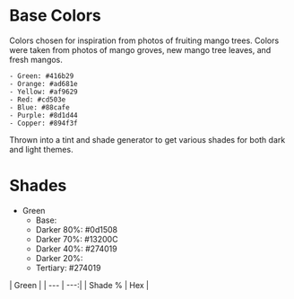# Base Colors
Colors chosen for inspiration from photos of fruiting mango trees. Colors were taken from photos of mango groves, new mango tree leaves, and fresh mangos.

    - Green: #416b29 
    - Orange: #ad681e
    - Yellow: #af9629
    - Red: #cd503e
    - Blue: #88cafe
    - Purple: #8d1d44
    - Copper: #894f3f

Thrown into a tint and shade generator to get various shades for both dark and light themes.

# Shades

- Green
    - Base: 
    - Darker 80%: #0d1508
    - Darker 70%: #13200C
    - Darker 40%: #274019
    - Darker 20%: 
    - Tertiary: #274019

| Green |
| --- | ---:|
| Shade % | Hex |